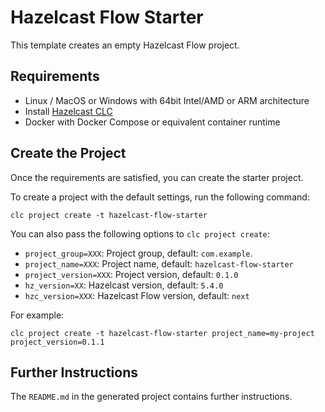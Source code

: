 # Hazelcast Flow Starter

This template creates an empty Hazelcast Flow project.

## Requirements

* Linux / MacOS or Windows with 64bit Intel/AMD or ARM architecture
* Install [Hazelcast CLC](https://docs.hazelcast.com/clc/latest/install-clc)
* Docker with Docker Compose or equivalent container runtime

## Create the Project

Once the requirements are satisfied, you can create the starter project.

To create a project with the default settings, run the following command:

```
clc project create -t hazelcast-flow-starter
```

You can also pass the following options to `clc project create`:
* `project_group=XXX`: Project group, default: `com.example`.
* `project_name=XXX`: Project name, default: `hazelcast-flow-starter`
* `project_version=XXX`: Project version, default: `0.1.0`
* `hz_version=XX`: Hazelcast version, default: `5.4.0`
* `hzc_version=XXX`: Hazelcast Flow version, default: `next`

For example:

```
clc project create -t hazelcast-flow-starter project_name=my-project project_version=0.1.1
```

## Further Instructions

The `README.md` in the generated project contains further instructions.
